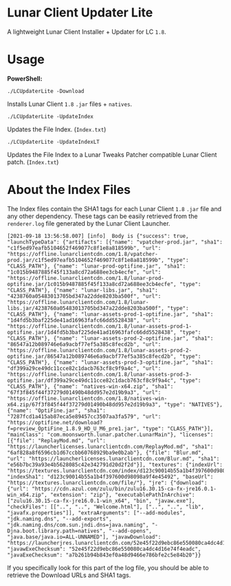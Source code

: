 # Lunar Client Updater Lite
A lightweight Lunar Client Installer + Updater for LC `1.8`.

# Usage

<b>PowerShell:</b>
```
./LCUpdaterLite -Download
```
Installs Lunar Client `1.8` `.jar` files + `natives`.  

```
./LCUpdaterLite -UpdateIndex
```
Updates the File Index. (`Index.txt`)

```
./LCUpdaterLite -UpdateIndexLT
```
Updates the File Index to a Lunar Tweaks Patcher compatible Lunar Client patch. (`Index.txt`)

# About the Index Files

The Index files contain the SHA1 tags for each Lunar Client `1.8` `.jar` file and any other dependency. These tags can be easily retrieved from the `renderer.log` file generated by the Lunar Client Launcher.

```
[2021-09-18 13:56:58.007] [info]  Body is {"success": true, "launchTypeData": {"artifacts": [{"name": "vpatcher-prod.jar", "sha1": "c1f5ed97eafb5104652f469077c8f1e8a818599b", "url": "https://offline.lunarclientcdn.com/1.8/vpatcher-prod.jar/c1f5ed97eafb5104652f469077c8f1e8a818599b", "type": "CLASS_PATH"}, {"name": "lunar-prod-optifine.jar", "sha1": "1c015b9487885f45f133a8cd72a688ee3cb4ecfe", "url": "https://offline.lunarclientcdn.com/1.8/lunar-prod-optifine.jar/1c015b9487885f45f133a8cd72a688ee3cb4ecfe", "type": "CLASS_PATH"}, {"name": "lunar-libs.jar", "sha1": "4238760a05483013705bd347a22dde8203ba500f", "url": "https://offline.lunarclientcdn.com/1.8/lunar-libs.jar/4238760a05483013705bd347a22dde8203ba500f", "type": "CLASS_PATH"}, {"name": "lunar-assets-prod-1-optifine.jar", "sha1": "1d4fd5b3baf225de41ad16963fafc66dd5528438", "url": "https://offline.lunarclientcdn.com/1.8/lunar-assets-prod-1-optifine.jar/1d4fd5b3baf225de41ad16963fafc66dd5528438", "type": "CLASS_PATH"}, {"name": "lunar-assets-prod-2-optifine.jar", "sha1": "86547a12b089746e6a9acbf77ef5a385c8fecd2b", "url": "https://offline.lunarclientcdn.com/1.8/lunar-assets-prod-2-optifine.jar/86547a12b089746e6a9acbf77ef5a385c8fecd2b", "type": "CLASS_PATH"}, {"name": "lunar-assets-prod-3-optifine.jar", "sha1": "df399a29ce49dc11cce82c1dacb763cf8c9f9a4c", "url": "https://offline.lunarclientcdn.com/1.8/lunar-assets-prod-3-optifine.jar/df399a29ce49dc11cce82c1dacb763cf8c9f9a4c", "type": "CLASS_PATH"}, {"name": "natives-win-x64.zip", "sha1": "67f3f845f44f37279d01490b48dd957e2d19b9a3", "url": "https://offline.lunarclientcdn.com/1.8/natives-win-x64.zip/67f3f845f44f37279d01490b48dd957e2d19b9a3", "type": "NATIVES"}, {"name": "OptiFine.jar", "sha1": "7287fcd1a415ab87eca5e89457cc3507aa3fa579", "url": "https://optifine.net/download?f=preview_OptiFine_1.8.9_HD_U_M6_pre1.jar", "type": "CLASS_PATH"}], "mainClass": "com.moonsworth.lunar.patcher.LunarMain"}, "licenses": [{"file": "ReplayMod.md", "url": "https://launcherlicenses.lunarclientcdn.com/ReplayMod.md", "sha1": "6af828a8f6596cb1d67ccbb60768929ba9e0b2ab"}, {"file": "Blur.md", "url": "https://launcherlicenses.lunarclientcdn.com/Blur.md", "sha1": "e56b7bc39a93e4b5628085c42e342791d20d2f2d"}], "textures": {"indexUrl": "https://textures.lunarclientcdn.com/index/d123c90014b55a1b4f397600d98098a9f4e45492", "indexSha1": "d123c90014b55a1b4f397600d98098a9f4e45492", "baseUrl": "https://textures.lunarclientcdn.com/file/"}, "jre": {"download": {"url": "https://cdn.azul.com/zulu/bin/zulu16.30.15-ca-fx-jre16.0.1-win_x64.zip", "extension": "zip"}, "executablePathInArchive": ["zulu16.30.15-ca-fx-jre16.0.1-win_x64", "bin", "javaw.exe"], "checkFiles": [["..", "..", "Welcome.html"], ["..", "..", "lib", "javafx.properties"]], "extraArguments": ["--add-modules", "jdk.naming.dns", "--add-exports", "jdk.naming.dns/com.sun.jndi.dns=java.naming", "-Djna.boot.library.path=natives", "--add-opens", "java.base/java.io=ALL-UNNAMED"], "javawDownload": "https://launcherjres.lunarclientcdn.com/52e45f22d9ebc86e550080ca4dc4d16e74f4eadc.exe", "javawExeChecksum": "52e45f22d9ebc86e550080ca4dc4d16e74f4eadc", "javaExeChecksum": "a7b261b94b843ef0a48d9466e786bfe2c5e84b20"}}
```

If you specifically look for this part of the log file, you should be able to retrieve the Download URLs and SHA1 tags.
